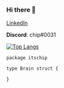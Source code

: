 ### Hi there 👋

[LinkedIn](https://www.linkedin.com/in/christopher-gjelten-90b48314a/)

**Discord**: chip#0031


[![Top Langs](https://github-readme-stats.vercel.app/api/top-langs/?username=itschip&layout=compact&langs_count=10)](https://github.com/anuraghazra/github-readme-stats)


```golang
package itschip

type Brain struct {

}
```
